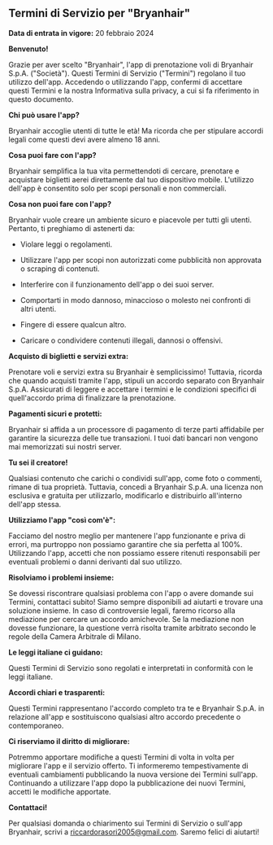 Termini di Servizio per "Bryanhair"
-----------------------------------

**Data di entrata in vigore:** 20 febbraio 2024

**Benvenuto!**

Grazie per aver scelto "Bryanhair", l'app di prenotazione voli di Bryanhair S.p.A. ("Società"). Questi Termini di Servizio ("Termini") regolano il tuo utilizzo dell'app. Accedendo o utilizzando l'app, confermi di accettare questi Termini e la nostra Informativa sulla privacy, a cui si fa riferimento in questo documento.

**Chi può usare l'app?**

Bryanhair accoglie utenti di tutte le età! Ma ricorda che per stipulare accordi legali come questi devi avere almeno 18 anni.

**Cosa puoi fare con l'app?**

Bryanhair semplifica la tua vita permettendoti di cercare, prenotare e acquistare biglietti aerei direttamente dal tuo dispositivo mobile. L'utilizzo dell'app è consentito solo per scopi personali e non commerciali.

**Cosa non puoi fare con l'app?**

Bryanhair vuole creare un ambiente sicuro e piacevole per tutti gli utenti. Pertanto, ti preghiamo di astenerti da:

*   Violare leggi o regolamenti.
    
*   Utilizzare l'app per scopi non autorizzati come pubblicità non approvata o scraping di contenuti.
    
*   Interferire con il funzionamento dell'app o dei suoi server.
    
*   Comportarti in modo dannoso, minaccioso o molesto nei confronti di altri utenti.
    
*   Fingere di essere qualcun altro.
    
*   Caricare o condividere contenuti illegali, dannosi o offensivi.
    

**Acquisto di biglietti e servizi extra:**

Prenotare voli e servizi extra su Bryanhair è semplicissimo! Tuttavia, ricorda che quando acquisti tramite l'app, stipuli un accordo separato con Bryanhair S.p.A. Assicurati di leggere e accettare i termini e le condizioni specifici di quell'accordo prima di finalizzare la prenotazione.

**Pagamenti sicuri e protetti:**

Bryanhair si affida a un processore di pagamento di terze parti affidabile per garantire la sicurezza delle tue transazioni. I tuoi dati bancari non vengono mai memorizzati sui nostri server.

**Tu sei il creatore!**

Qualsiasi contenuto che carichi o condividi sull'app, come foto o commenti, rimane di tua proprietà. Tuttavia, concedi a Bryanhair S.p.A. una licenza non esclusiva e gratuita per utilizzarlo, modificarlo e distribuirlo all'interno dell'app stessa.

**Utilizziamo l'app "così com'è":**

Facciamo del nostro meglio per mantenere l'app funzionante e priva di errori, ma purtroppo non possiamo garantire che sia perfetta al 100%. Utilizzando l'app, accetti che non possiamo essere ritenuti responsabili per eventuali problemi o danni derivanti dal suo utilizzo.

**Risolviamo i problemi insieme:**

Se dovessi riscontrare qualsiasi problema con l'app o avere domande sui Termini, contattaci subito! Siamo sempre disponibili ad aiutarti e trovare una soluzione insieme. In caso di controversie legali, faremo ricorso alla mediazione per cercare un accordo amichevole. Se la mediazione non dovesse funzionare, la questione verrà risolta tramite arbitrato secondo le regole della Camera Arbitrale di Milano.

**Le leggi italiane ci guidano:**

Questi Termini di Servizio sono regolati e interpretati in conformità con le leggi italiane.

**Accordi chiari e trasparenti:**

Questi Termini rappresentano l'accordo completo tra te e Bryanhair S.p.A. in relazione all'app e sostituiscono qualsiasi altro accordo precedente o contemporaneo.

**Ci riserviamo il diritto di migliorare:**

Potremmo apportare modifiche a questi Termini di volta in volta per migliorare l'app e il servizio offerto. Ti informeremo tempestivamente di eventuali cambiamenti pubblicando la nuova versione dei Termini sull'app. Continuando a utilizzare l'app dopo la pubblicazione dei nuovi Termini, accetti le modifiche apportate.

**Contattaci!**

Per qualsiasi domanda o chiarimento sui Termini di Servizio o sull'app Bryanhair, scrivi a riccardorasori2005@gmail.com. Saremo felici di aiutarti!